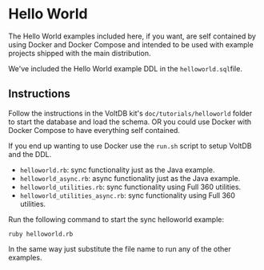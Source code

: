 # Hello World

The Hello World examples included here, if you want, are self contained by using
Docker and Docker Compose and intended to be used with example projects shipped
with the main distribution.

We've included the Hello World example DDL in the `helloworld.sql`file.

## Instructions

Follow the instructions in the VoltDB kit's `doc/tutorials/helloworld` folder to
start the database and load the schema. OR you could use Docker with Docker
Compose to have everything self contained.

If you end up wanting to use Docker use the `run.sh` script to setup VoltDB and
the DDL.

- `helloworld.rb`: sync functionality just as the Java example.
- `helloworld_async.rb`: async functionality just as the Java example.
- `helloworld_utilities.rb`: sync functionality using Full 360 utilities.
- `helloworld_utilities_async.rb`: sync functionality using Full 360 utilities.

Run the following command to start the sync helloworld example:

    ruby helloworld.rb

In the same way just substitute the file name to run any of the other examples.
